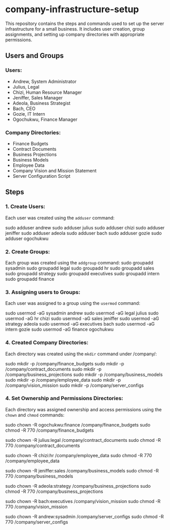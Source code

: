 # company-infrastructure-setup

This repository contains the steps and commands used to set up the server infrastructure for a small business. It includes user creation, group assignments, and setting up company directories with appropriate permissions.

## Users and Groups

### Users:
- Andrew, System Administrator
- Julius, Legal
- Chizi, Human Resource Manager
- Jeniffer, Sales Manager
- Adeola, Business Strategist
- Bach, CEO
- Gozie, IT Intern
- Ogochukwu, Finance Manager

### Company Directories:
- Finance Budgets
- Contract Documents
- Business Projections
- Business Models
- Employee Data
- Company Vision and Mission Statement
- Server Configuration Script

## Steps

### 1. Create Users:
Each user was created using the `adduser` command:

sudo adduser andrew
sudo adduser julius
sudo adduser chizi
sudo adduser jeniffer
sudo adduser adeola
sudo adduser bach
sudo adduser gozie
sudo adduser ogochukwu

### 2. Create Groups:
Each group was created using the `addgroup` command:
sudo groupadd sysadmin
sudo groupadd legal
sudo groupadd hr
sudo groupadd sales
sudo groupadd strategy
sudo groupadd executives
sudo groupadd intern
sudo groupadd finance

### 3. Assigning users to Groups:
Each user was assigned to a group using the `usermod` command:

sudo usermod -aG sysadmin andrew
sudo usermod -aG legal julius
sudo usermod -aG hr chizi
sudo usermod -aG sales jeniffer
sudo usermod -aG strategy adeola
sudo usermod -aG executives bach
sudo usermod -aG intern gozie
sudo usermod -aG finance ogochukwu

### 4. Created Company Directories:
Each directory  was created using the `mkdir` command under /company/:

sudo mkdir -p /company/finance_budgets
sudo mkdir -p /company/contract_documents
sudo mkdir -p /company/business_projections
sudo mkdir -p /company/business_models
sudo mkdir -p /company/employee_data
sudo mkdir -p /company/vision_mission
sudo mkdir -p /company/server_configs

### 4. Set Ownership and Permissions Directories:
Each directory was assigned ownership and access permissions using the `chown` and `chmod` commands:

sudo chown -R ogochukwu:finance /company/finance_budgets
sudo chmod -R 770 /company/finance_budgets

sudo chown -R julius:legal /company/contract_documents
sudo chmod -R 770 /company/contract_documents

sudo chown -R chizi:hr /company/employee_data
sudo chmod -R 770 /company/employee_data

sudo chown -R jeniffer:sales /company/business_models
sudo chmod -R 770 /company/business_models

sudo chown -R adeola:strategy /company/business_projections
sudo chmod -R 770 /company/business_projections

sudo chown -R bach:executives /company/vision_mission
sudo chmod -R 770 /company/vision_mission

sudo chown -R andrew:sysadmin /company/server_configs
sudo chmod -R 770 /company/server_configs







